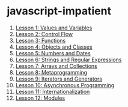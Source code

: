 # javascript-impatient

<ol><li><a href="https://horstmann.com/javascript-impatient/ch1">Lesson 1: Values and Variables</a></li>
      <li><a href="https://horstmann.com/javascript-impatient/ch2">Lesson 2: Control Flow</a></li>
      <li><a href="https://horstmann.com/javascript-impatient/ch3">Lesson 3: Functions</a></li>
      <li><a href="https://horstmann.com/javascript-impatient/ch4">Lesson 4: Objects and Classes</a></li>
      <li><a href="https://horstmann.com/javascript-impatient/ch5">Lesson 5: Numbers and Dates</a></li>
      <li><a href="https://horstmann.com/javascript-impatient/ch6">Lesson 6: Strings and Regular Expressions</a></li>
      <li><a href="https://horstmann.com/javascript-impatient/ch7">Lesson 7: Arrays and Collections</a></li>
      <li><a href="https://horstmann.com/javascript-impatient/ch8">Lesson 8: Metaprogramming</a></li>
      <li><a href="https://horstmann.com/javascript-impatient/ch9">Lesson 9: Iterators and Generators</a> </li>
      <li><a href="https://horstmann.com/javascript-impatient/ch10">Lesson 10: Asynchronous Programming</a> </li>
      <li><a href="https://horstmann.com/javascript-impatient/ch11">Lesson 11: Internationalization</a> </li>
      <li><a href="https://horstmann.com/javascript-impatient/ch12">Lesson 12: Modules</a> </li>
    </ol>
